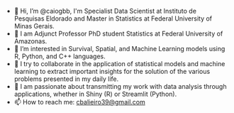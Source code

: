 - 👋 Hi, I’m @caiogbb, I'm Specialist Data Scientist at Instituto de Pesquisas Eldorado and Master in Statistics at Federal University of Minas Gerais.
- 🌱 I am Adjunct Professor PhD student Statistics at Federal University of Amazonas.
- 👀 I’m interested in Survival, Spatial, and Machine Learning models using R, Python, and C++ languages.
- 💞️ I try to collaborate in the application of statistical models and machine learning to extract important insights for the solution of the various problems presented in my daily life.
- 👀 I am passionate about transmitting my work with data analysis through applications, whether in Shiny (R) or Streamlit (Python).
- 📫 How to reach me: cbalieiro39@gmail.com


